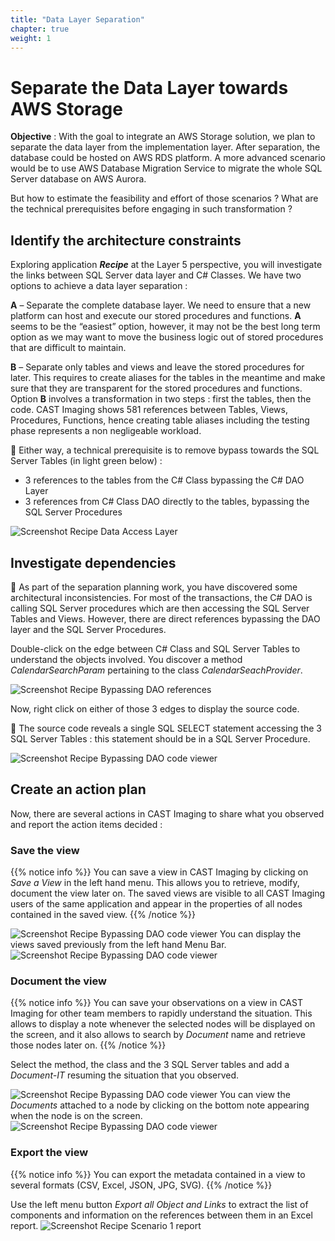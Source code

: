 ```yaml
---
title: "Data Layer Separation"
chapter: true
weight: 1
---
```


# Separate the Data Layer towards AWS Storage

**Objective** : With the goal to integrate an AWS Storage solution, we plan to separate the data layer from the implementation layer. 
After separation, the database could be hosted on AWS RDS platform. A more advanced scenario would be to use AWS Database Migration Service to migrate the whole SQL Server database on AWS Aurora.

But how to estimate the feasibility and effort of those scenarios ? What are the technical prerequisites before engaging in such transformation ?

## Identify the architecture constraints

Exploring application ***Recipe*** at the Layer 5 perspective, you will investigate the links between SQL Server data layer and C# Classes.
We have two options to achieve a data layer separation :  

**A** – Separate the complete database layer. We need to ensure that a new platform can host and execute our stored procedures and functions. 
**A** seems to be the “easiest” option, however, it may not be the best long term option as we may want to move the business logic out of stored procedures that are difficult to maintain. 

**B** – Separate only tables and views and leave the stored procedures for later. This requires to create aliases for the tables in the meantime and make sure that they are transparent for the stored procedures and functions. Option **B** involves a transformation in two steps : first the tables, then the code. CAST Imaging shows 581 references between Tables, Views, Procedures, Functions, hence creating table aliases including the testing phase represents a non negligeable workload. 

:memo: Either way, a technical prerequisite is to remove bypass towards the SQL Server Tables (in light green below) : 
- 3 references to the tables from the C# Class bypassing the C# DAO Layer 
- 3 references from C# Class DAO directly to the tables, bypassing the SQL Server Procedures 

![Screenshot Recipe Data Access Layer](/images/Recipe_Sce1_data.png) 

## Investigate dependencies 

:memo: As part of the separation planning work, you have discovered some architectural inconsistencies. For most of the transactions, the C# DAO is calling SQL Server procedures which are then accessing the SQL Server Tables and Views. However, there are direct references bypassing the DAO layer and the SQL Server Procedures. 

Double-click on the edge between C# Class and SQL Server Tables to understand the objects involved. 
You discover a method *CalendarSearchParam* pertaining to the class *CalendarSeachProvider*.  

![Screenshot Recipe Bypassing DAO references](/images/Recipe_Sce1_method.png) 

Now, right click on either of those 3 edges to display the source code.

:memo: The source code reveals a single SQL SELECT statement accessing the 3 SQL Server Tables : this statement should be in a SQL Server Procedure. 

![Screenshot Recipe Bypassing DAO code viewer](/images/Recipe_Sce1_code.png) 

## Create an action plan 

Now, there are several actions in CAST Imaging to share what you observed and report the action items decided : 

### Save the view

{{% notice info %}}
You can save a view in CAST Imaging by clicking on *Save a View* in the left hand menu. This allows you to retrieve, modify, document the view later on.
The saved views are visible to all CAST Imaging users of the same application and appear in the properties of all nodes contained in the saved view.
{{% /notice %}}

![Screenshot Recipe Bypassing DAO code viewer](/images/Save.png) 
You can display the views saved previously from the left hand Menu Bar.
![Screenshot Recipe Bypassing DAO code viewer](/images/SavedViews.png) 


### Document the view

{{% notice info %}}
You can save your observations on a view in CAST Imaging for other team members to rapidly understand the situation.
This allows to display a note whenever the selected nodes will be displayed on the screen, and it also allows to search by *Document* name and retrieve those nodes later on.
{{% /notice %}}

Select the method, the class and the 3 SQL Server tables and add a *Document-IT* resuming the situation that you observed. 

![Screenshot Recipe Bypassing DAO code viewer](/images/DocumentIT.png)
You can view the *Documents* attached to a node by clicking on the bottom note appearing when the node is on the screen.
![Screenshot Recipe Bypassing DAO code viewer](/images/DocumentIT_click.png)

### Export the view

{{% notice info %}}
You can export the metadata contained in a view to several formats (CSV, Excel, JSON, JPG, SVG).
{{% /notice %}}

Use the left menu button *Export all Object and Links* to extract the list of components and information on the references between them in an Excel report. 
![Screenshot Recipe Scenario 1 report](/images/ExportObjectsandLinks.png) 
